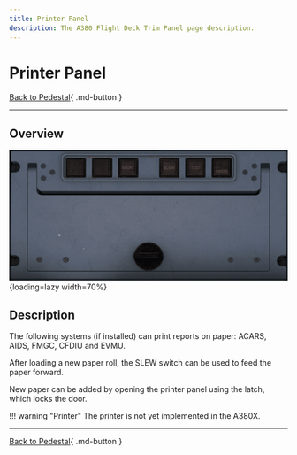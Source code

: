 ```yaml
---
title: Printer Panel
description: The A380 Flight Deck Trim Panel page description.
---
```


# Printer Panel

[Back to Pedestal](../overviews/pedestal.md){ .md-button }

---

## Overview

![printer.png](../../../assets/a380x-briefing/flight-deck/pedestal/printer.png){loading=lazy width=70%}

## Description

The following systems (if installed) can print reports on paper: ACARS, AIDS, FMGC, CFDIU and EVMU.

After loading a new paper roll, the SLEW switch can be used to feed the paper forward.

New paper can be added by opening the printer panel using the latch, which locks the door.

!!! warning "Printer"
    The printer is not yet implemented in the A380X.

---

[Back to Pedestal](../overviews/pedestal.md){ .md-button }
